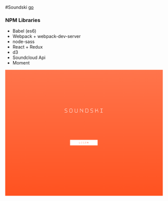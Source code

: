 #Soundski
[go](http://soundski.surge.sh)
### NPM Libraries
*	Babel (es6)
*	Webpack + webpack-dev-server
*	node-sass
*	React + Redux 
*	d3
* 	Soundcloud Api
*	Moment


![Alt text](/imgs/loginv1.png "Soundski Login v1")
